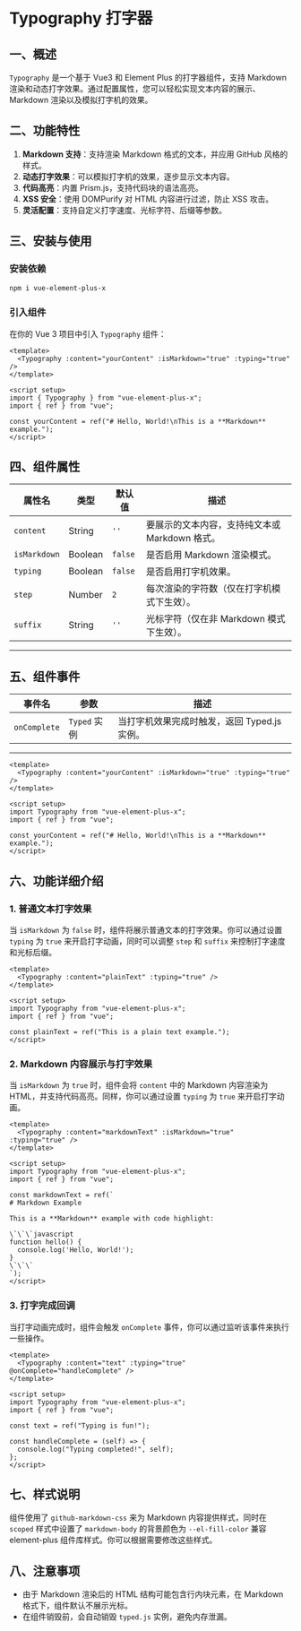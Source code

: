 # Typography 打字器

## 一、概述

`Typography` 是一个基于 Vue3 和 Element Plus 的打字器组件，支持 Markdown 渲染和动态打字效果。通过配置属性，您可以轻松实现文本内容的展示、Markdown 渲染以及模拟打字机的效果。

## 二、功能特性

1. **Markdown 支持**：支持渲染 Markdown 格式的文本，并应用 GitHub 风格的样式。
2. **动态打字效果**：可以模拟打字机的效果，逐步显示文本内容。
3. **代码高亮**：内置 Prism.js，支持代码块的语法高亮。
4. **XSS 安全**：使用 DOMPurify 对 HTML 内容进行过滤，防止 XSS 攻击。
5. **灵活配置**：支持自定义打字速度、光标字符、后缀等参数。

## 三、安装与使用

### 安装依赖

```bash
npm i vue-element-plus-x
```

### 引入组件

在你的 Vue 3 项目中引入 `Typography` 组件：

```vue
<template>
  <Typography :content="yourContent" :isMarkdown="true" :typing="true" />
</template>

<script setup>
import { Typography } from "vue-element-plus-x";
import { ref } from "vue";

const yourContent = ref("# Hello, World!\nThis is a **Markdown** example.");
</script>
```

## 四、组件属性

| 属性名       | 类型    | 默认值  | 描述                                           |
| ------------ | ------- | ------- | ---------------------------------------------- |
| `content`    | String  | `''`    | 要展示的文本内容，支持纯文本或 Markdown 格式。 |
| `isMarkdown` | Boolean | `false` | 是否启用 Markdown 渲染模式。                   |
| `typing`     | Boolean | `false` | 是否启用打字机效果。                           |
| `step`       | Number  | `2`     | 每次渲染的字符数（仅在打字机模式下生效）。     |
| `suffix`     | String  | `''`    | 光标字符（仅在非 Markdown 模式下生效）。       |

---

## 五、组件事件

| 事件名       | 参数         | 描述                                         |
| ------------ | ------------ | -------------------------------------------- |
| `onComplete` | `Typed` 实例 | 当打字机效果完成时触发，返回 Typed.js 实例。 |

---

```vue
<template>
  <Typography :content="yourContent" :isMarkdown="true" :typing="true" />
</template>

<script setup>
import Typography from "vue-element-plus-x";
import { ref } from "vue";

const yourContent = ref("# Hello, World!\nThis is a **Markdown** example.");
</script>
```

## 六、功能详细介绍

### 1. 普通文本打字效果

当 `isMarkdown` 为 `false` 时，组件将展示普通文本的打字效果。你可以通过设置 `typing` 为 `true` 来开启打字动画，同时可以调整 `step` 和 `suffix` 来控制打字速度和光标后缀。

```vue
<template>
  <Typography :content="plainText" :typing="true" />
</template>

<script setup>
import Typography from "vue-element-plus-x";
import { ref } from "vue";

const plainText = ref("This is a plain text example.");
</script>
```

### 2. Markdown 内容展示与打字效果

当 `isMarkdown` 为 `true` 时，组件会将 `content` 中的 Markdown 内容渲染为 HTML，并支持代码高亮。同样，你可以通过设置 `typing` 为 `true` 来开启打字动画。

```vue
<template>
  <Typography :content="markdownText" :isMarkdown="true" :typing="true" />
</template>

<script setup>
import Typography from "vue-element-plus-x";
import { ref } from "vue";

const markdownText = ref(`
# Markdown Example

This is a **Markdown** example with code highlight:

\`\`\`javascript
function hello() {
  console.log('Hello, World!');
}
\`\`\`
`);
</script>
```

### 3. 打字完成回调

当打字动画完成时，组件会触发 `onComplete` 事件，你可以通过监听该事件来执行一些操作。

```vue
<template>
  <Typography :content="text" :typing="true" @onComplete="handleComplete" />
</template>

<script setup>
import Typography from "vue-element-plus-x";
import { ref } from "vue";

const text = ref("Typing is fun!");

const handleComplete = (self) => {
  console.log("Typing completed!", self);
};
</script>
```

## 七、样式说明

组件使用了 `github-markdown-css` 来为 Markdown 内容提供样式，同时在 `scoped` 样式中设置了 `markdown-body` 的背景颜色为 `--el-fill-color` 兼容 element-plus 组件库样式。你可以根据需要修改这些样式。

## 八、注意事项

- 由于 Markdown 渲染后的 HTML 结构可能包含行内块元素，在 Markdown 格式下，组件默认不展示光标。
- 在组件销毁前，会自动销毁 `typed.js` 实例，避免内存泄漏。
